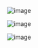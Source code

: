 

![image](https://github.com/user-attachments/assets/b90e3c3e-540f-431b-ba10-69aa2a7e45ea)



![image](https://github.com/user-attachments/assets/e8739829-f46f-458b-bc68-9991fe0a3ee8)


![image](https://github.com/user-attachments/assets/d1f45045-5adb-40a5-b89f-f972d5fc1dd7)

